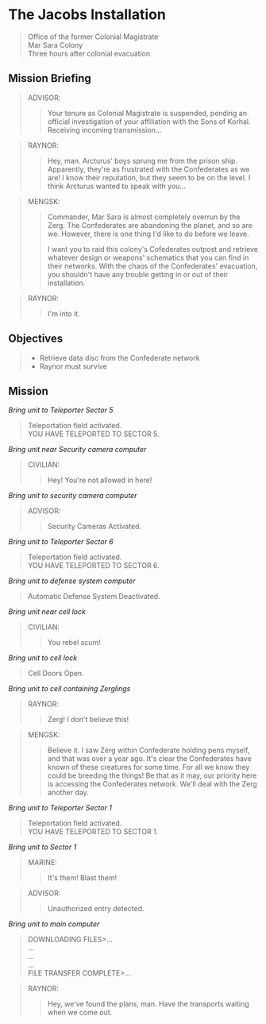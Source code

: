 # The Jacobs Installation

> Office of the former Colonial Magistrate  
> Mar Sara Colony  
> Three hours after colonial evacuation

## Mission Briefing

> ADVISOR:
>> Your tenure as Colonial Magistrate is suspended, pending an official investigation of your affiliation with the Sons of Korhal. Receiving incoming transmission...

> RAYNOR:
>> Hey, man. Arcturus' boys sprung me from the prison ship. Apparently, they're as frustrated with the Confederates as we are! I know their reputation, but they seem to be on the level. I think Arcturus wanted to speak with you...

> MENGSK:
>> Commander, Mar Sara is almost completely overrun by the Zerg. The Confederates are abandoning the planet, and so are we. However, there is one thing I'd like to do before we leave.
>>
>> I want you to raid this colony's Cofederates outpost and  retrieve whatever design or weapons' schematics that you can find in their networks. With the chaos of the Confederates' evacuation, you shouldn't have any trouble getting in or out of their installation.

> RAYNOR:
>> I'm into it.

## Objectives

> - Retrieve data disc from the Confederate network
> - Raynor must survive

## Mission

_Bring unit to Teleporter Sector 5_

> Teleportation field activated.  
> YOU HAVE TELEPORTED TO SECTOR 5.

_Bring unit near Security camera computer_

> CIVILIAN:
>> Hey! You're not allowed in here!

_Bring unit to security camera computer_

> ADVISOR:
>> Security Cameras Activated.

_Bring unit to Teleporter Sector 6_

> Teleportation field activated.  
> YOU HAVE TELEPORTED TO SECTOR 6.

_Bring unit to defense system computer_

> Automatic Defense System Deactivated.

_Bring unit near cell lock_

> CIVILIAN:
>> You rebel scum!

_Bring unit to cell lock_

> Cell Doors Open.

_Bring unit to cell containing Zerglings_

> RAYNOR:
>> Zerg! I don't believe this!

> MENGSK:
>> Believe it. I saw Zerg within Confederate holding pens myself, and that was over a year ago. It's clear the Confederates have known of these creatures for some time. For all we know they could be breeding the things! Be that as it may, our priority here is accessing the Confederates network. We'll deal with the Zerg another day.

_Bring unit to Teleporter Sector 1_

> Teleportation field activated.  
> YOU HAVE TELEPORTED TO SECTOR 1.

_Bring unit to Sector 1_

> MARINE:
>> It's them! Blast them!

> ADVISOR:
>> Unauthorized entry detected.

_Bring unit to main computer_

> DOWNLOADING FILES>...  
> ...  
> ...  
> ...  
> FILE TRANSFER COMPLETE>...

> RAYNOR:
>> Hey, we've found the plans, man. Have the transports waiting when we come out.